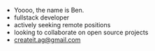 -    Yoooo, the name is Ben.
  -    fullstack developer
  -    actively seeking remote positions
  -    looking to collaborate on open source projects 
  -    createit.ag@gmail.com 

<!---
createit-ag/createit-ag is a ✨ special ✨ repository because its `README.md` (this file) appears on your GitHub profile.
You can click the Preview link to take a look at your changes.
--->
